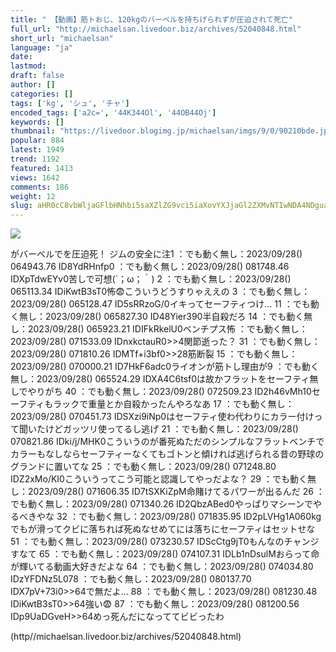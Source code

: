 ```yaml
---
title: " 【動画】筋トおじ、120kgのバーベルを持ちげられずが圧迫されて死亡"
full_url: "http://michaelsan.livedoor.biz/archives/52040848.html"
short_url: "michaelsan"
language: "ja"
date: 
lastmod: 
draft: false
author: []
categories: []
tags: ['kg', 'シュ', 'チャ']
encoded_tags: ['a2c=', '44K344Ol', '44OB44Oj']
keywords: []
thumbnail: "https://livedoor.blogimg.jp/michaelsan/imgs/9/0/90210bde.jpg"
popular: 884
latest: 1949
trend: 1192
featured: 1413
views: 1642
comments: 186
weight: 12
slug: aHR0cC8vbWljaGFlbHNhbi5saXZlZG9vci5iaXovYXJjaGl2ZXMvNTIwNDA4NDguaHRtbA==
---
```


![](https://livedoor.blogimg.jp/michaelsan/imgs/9/0/90210bde.jpg)

がバーベルでを圧迫死！ ジムの安全に注1 ：でも動く無し：2023/09/28() 064943.76 ID8YdRHnfp0 ：でも動く無し：2023/09/28() 081748.46 IDXpTdwEYv0苦しで可想(´；ω；｀) 2 ：でも動く無し：2023/09/28() 065113.34 IDiKwtB3sT0怖😨こういうどうすりゃええの 3 ：でも動く無し：2023/09/28() 065128.47 ID5sRRzoG/0イキってセーフティつけ… 11 ：でも動く無し：2023/09/28() 065827.30 ID48Yier390半自殺だろ 14 ：でも動く無し：2023/09/28() 065923.21 IDIFkRkelU0ベンチプス怖 ：でも動く無し：2023/09/28() 071533.09 IDnxkctauR0>>4関節逝った？ 31 ：でも動く無し：2023/09/28() 071810.26 IDMTf+i3bf0>>28筋断裂 15 ：でも動く無し：2023/09/28() 070000.21 ID7HkF6adc0ライオンが筋トし理由が9 ：でも動く無し：2023/09/28() 065524.29 IDXA4C6tsf0は故かフラットをセーフティ無しでやりがち 40 ：でも動く無し：2023/09/28() 072509.23 ID2h46vMh10セーフティもラックで重量とか自殺かったんやろなあ 17 ：でも動く無し：2023/09/28() 070451.73 IDSXzi9iNp0はセーフティ使わ代わりにカラー付けって聞いたけどガッツリ使ってるし逃げ 21 ：でも動く無し：2023/09/28() 070821.86 IDki/j/MHK0こういうのが番死ぬただのシンプルなフラットベンチでカラーもなしならセーフティーなくてもゴトンと傾ければ逃げられる昔の野球のグランドに置いてな 25 ：でも動く無し：2023/09/28() 071248.80 IDZ2xMo/KI0こういうってこう可能と認識してやっだよな？ 29 ：でも動く無し：2023/09/28() 071606.35 ID7tSXKiZpM命賭けてるパワーが出るんだ 26 ：でも動く無し：2023/09/28() 071340.26 ID2QbzABed0やっぱりマシーンでやるべきやな 32 ：でも動く無し：2023/09/28() 071835.95 ID2pLVHg1A060kgでもが滑ってクビに落ちれば死ぬなせめてには落ちにセーフティはセットせな 51 ：でも動く無し：2023/09/28() 073230.57 IDScCtg9jT0もんなのチャンジすなて 65 ：でも動く無し：2023/09/28() 074107.31 IDLb1nDsulMおらって命が輝いてる動画大好きだよな 64 ：でも動く無し：2023/09/28() 074034.80 IDzYFDNz5L078 ：でも動く無し：2023/09/28() 080137.70 IDX7pV+73i0>>64で無だよ… 88 ：でも動く無し：2023/09/28() 081230.48 IDiKwtB3sT0>>64強い😨 87 ：でも動く無し：2023/09/28() 081200.56 IDp9UaDGveH>>64めっ死んだになっててビビったわ

(http//michaelsan.livedoor.biz/archives/52040848.html)
